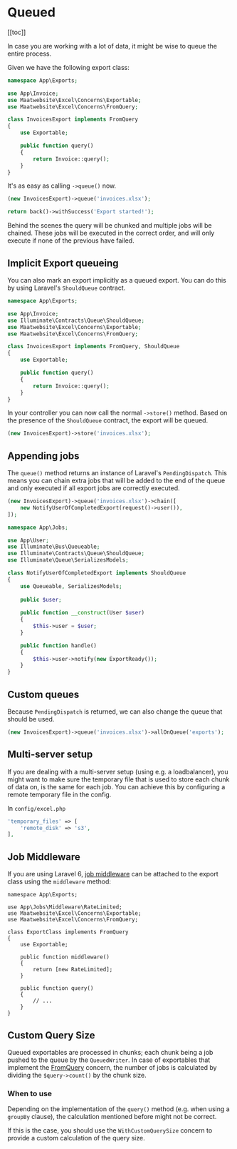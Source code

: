 # Queued

[[toc]]

In case you are working with a lot of data, it might be wise to queue the entire process. 

Given we have the following export class:

```php
namespace App\Exports;

use App\Invoice;
use Maatwebsite\Excel\Concerns\Exportable;
use Maatwebsite\Excel\Concerns\FromQuery;

class InvoicesExport implements FromQuery
{
    use Exportable;

    public function query()
    {
        return Invoice::query();
    }
}
```

It's as easy as calling `->queue()` now.

```php
(new InvoicesExport)->queue('invoices.xlsx');

return back()->withSuccess('Export started!');
```

Behind the scenes the query will be chunked and multiple jobs will be chained. These jobs will be executed in the correct order,
and will only execute if none of the previous have failed. 

## Implicit Export queueing

You can also mark an export implicitly as a queued export. You can do this by using Laravel's `ShouldQueue` contract.

```php
namespace App\Exports;

use App\Invoice;
use Illuminate\Contracts\Queue\ShouldQueue;
use Maatwebsite\Excel\Concerns\Exportable;
use Maatwebsite\Excel\Concerns\FromQuery;

class InvoicesExport implements FromQuery, ShouldQueue
{
    use Exportable;

    public function query()
    {
        return Invoice::query();
    }
}
```

In your controller you can now call the normal `->store()` method. 
Based on the presence of the `ShouldQueue` contract, the export will be queued.

```php
(new InvoicesExport)->store('invoices.xlsx');
```

## Appending jobs

The `queue()` method returns an instance of Laravel's `PendingDispatch`. This means you can chain extra jobs that will be added to the end of the queue and only executed if all export jobs are correctly executed.

```php
(new InvoicesExport)->queue('invoices.xlsx')->chain([
    new NotifyUserOfCompletedExport(request()->user()),
]);
```

```php
namespace App\Jobs;

use App\User;
use Illuminate\Bus\Queueable;
use Illuminate\Contracts\Queue\ShouldQueue;
use Illuminate\Queue\SerializesModels;

class NotifyUserOfCompletedExport implements ShouldQueue
{
    use Queueable, SerializesModels;
    
    public $user;
    
    public function __construct(User $user)
    {
        $this->user = $user;
    }

    public function handle()
    {
        $this->user->notify(new ExportReady());
    }
}
```

## Custom queues

Because `PendingDispatch` is returned, we can also change the queue that should be used.

```php
(new InvoicesExport)->queue('invoices.xlsx')->allOnQueue('exports');
```

## Multi-server setup

If you are dealing with a multi-server setup (using e.g. a loadbalancer), you might want to make sure the temporary file that is used to store each chunk of data on, is the same for each job. You can achieve this by configuring a remote temporary file in the config.

In `config/excel.php`

```php
'temporary_files' => [
    'remote_disk' => 's3',
],
```

## Job Middleware

If you are using Laravel 6, [job middleware](https://laravel.com/docs/6.x/queues#job-middleware) can be attached to the export class using the `middleware` method:

```
namespace App\Exports;

use App\Jobs\Middleware\RateLimited;
use Maatwebsite\Excel\Concerns\Exportable;
use Maatwebsite\Excel\Concerns\FromQuery;

class ExportClass implements FromQuery
{
    use Exportable;
    
    public function middleware()
    {
        return [new RateLimited];
    }

    public function query()
    {
        // ...
    }
}
```

## Custom Query Size
Queued exportables are processed in chunks; each chunk being a job pushed to the queue by the `QueuedWriter`.
In case of exportables that implement the [FromQuery](/3.1/exports/from-query.html) concern, the number of jobs is calculated by dividing the `$query->count()` by the chunk size.

### When to use
Depending on the implementation of the `query()` method (e.g. when using a `groupBy` clause), the calculation mentioned before might not be correct.

If this is the case, you should use the `WithCustomQuerySize` concern to provide a custom calculation of the query size.
